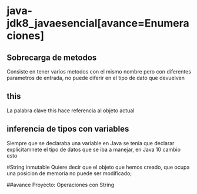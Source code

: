 # java-jdk8_javaesencial[avance=Enumeraciones]

## Sobrecarga de metodos
Consiste en tener varios metodos con el mismo nombre pero con diferentes parametros de entrada, no puede diferir en el tipo de dato que devuelven

## this
La palabra clave this hace referencia al objeto actual

## inferencia de tipos con variables
Siempre que se declaraba una variable en Java se tenia que declarar explicitamnete el tipo de datos que se iba a manejar, en Java 10 cambio esto


#String inmutable
Quiere decir que el objeto que hemos creado, que ocupa una posicion de memoria no puede ser modificado;


##avance
Proyecto: Operaciones con String
